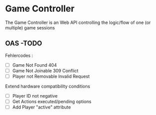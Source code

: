# Game Controller
The Game Controller is an Web API controlling the logic/flow of one (or multiple) game sessions

## OAS -TODO

Fehlercodes :

- [ ] Game Not Found 404
- [ ] Game Not Joinable 309 Conflict
- [ ] Player not Removable Invalid Request

Extend hardware compatibility conditions 

- [ ] Player ID not negative
- [ ] Get Actions executed/pending options
- [ ] Add Player "active" attribute